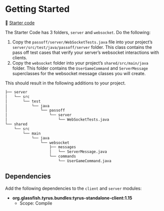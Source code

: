 # Getting Started

📁 [Starter code](starter-code)

The Starter Code has 3 folders, `server` and `websocket`. Do the following:

1. Copy the `passoff/server/WebSocketTests.java` file into your project’s `server/src/test/java/passoff/server` folder. This class contains the pass off test cases that verify your server’s websocket interactions with clients.
1. Copy the `websocket` folder into your project’s `shared/src/main/java` folder. This folder contains the `UserGameCommand` and `ServerMessage` superclasses for the websocket message classes you will create.

This should result in the following additions to your project.

```txt
├── server
│   └── src
│       └── test
│           └── java
│               └── passoff
│                   └── server
│                       └── WebSocketTests.java
└── shared
    └── src
        └── main
            └── java
                └── websocket
                    ├── messages
                    │   └── ServerMessage.java
                    └── commands
                        └── UserGameCommand.java
```

## Dependencies

Add the following dependencies to the `client` and `server` modules:

- **org.glassfish.tyrus.bundles:tyrus-standalone-client:1.15**
  - Scope: Compile
